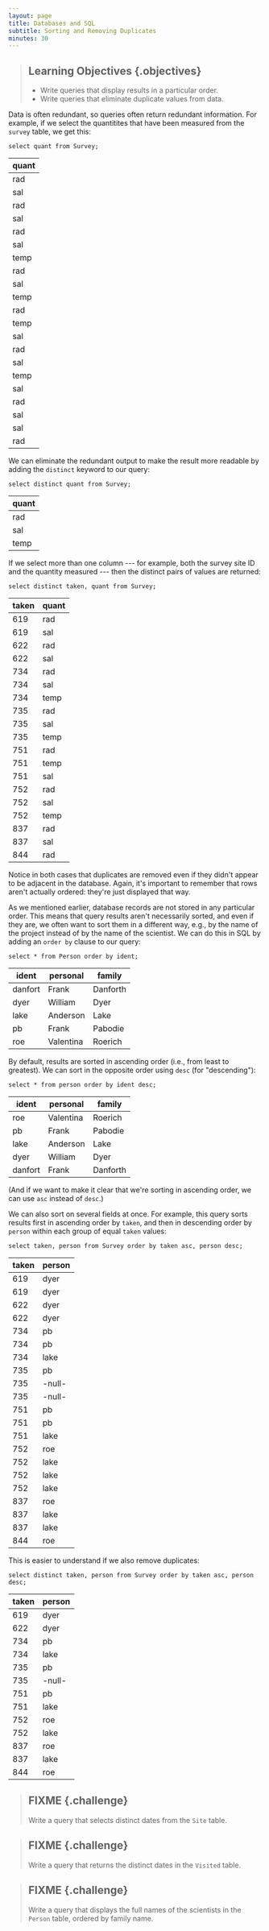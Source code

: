 ```yaml
---
layout: page
title: Databases and SQL
subtitle: Sorting and Removing Duplicates
minutes: 30
---
```

> ## Learning Objectives {.objectives}
>
> *   Write queries that display results in a particular order.
> *   Write queries that eliminate duplicate values from data.

Data is often redundant,
so queries often return redundant information.
For example,
if we select the quantitites that have been measured
from the `survey` table,
we get this:

~~~ {.sql}
select quant from Survey;
~~~

|quant|
|-----|
|rad  |
|sal  |
|rad  |
|sal  |
|rad  |
|sal  |
|temp |
|rad  |
|sal  |
|temp |
|rad  |
|temp |
|sal  |
|rad  |
|sal  |
|temp |
|sal  |
|rad  |
|sal  |
|sal  |
|rad  |

We can eliminate the redundant output
to make the result more readable
by adding the `distinct` keyword
to our query:

~~~ {.sql}
select distinct quant from Survey;
~~~

|quant|
|-----|
|rad  |
|sal  |
|temp |

If we select more than one column --- for example,
both the survey site ID and the quantity measured --- then
the distinct pairs of values are returned:

~~~ {.sql}
select distinct taken, quant from Survey;
~~~

|taken|quant|
|-----|-----|
|619  |rad  |
|619  |sal  |
|622  |rad  |
|622  |sal  |
|734  |rad  |
|734  |sal  |
|734  |temp |
|735  |rad  |
|735  |sal  |
|735  |temp |
|751  |rad  |
|751  |temp |
|751  |sal  |
|752  |rad  |
|752  |sal  |
|752  |temp |
|837  |rad  |
|837  |sal  |
|844  |rad  |

Notice in both cases that duplicates are removed
even if they didn't appear to be adjacent in the database.
Again,
it's important to remember that rows aren't actually ordered:
they're just displayed that way.

As we mentioned earlier,
database records are not stored in any particular order.
This means that query results aren't necessarily sorted,
and even if they are,
we often want to sort them in a different way,
e.g., by the name of the project instead of by the name of the scientist.
We can do this in SQL by adding an `order by` clause to our query:

~~~ {.sql}
select * from Person order by ident;
~~~

|ident  |personal |family  |
|-------|---------|--------|
|danfort|Frank    |Danforth|
|dyer   |William  |Dyer    |
|lake   |Anderson |Lake    |
|pb     |Frank    |Pabodie |
|roe    |Valentina|Roerich |

By default,
results are sorted in ascending order
(i.e.,
from least to greatest).
We can sort in the opposite order using `desc` (for "descending"):

~~~ {.sql}
select * from person order by ident desc;
~~~

|ident  |personal |family  |
|-------|---------|--------|
|roe    |Valentina|Roerich |
|pb     |Frank    |Pabodie |
|lake   |Anderson |Lake    |
|dyer   |William  |Dyer    |
|danfort|Frank    |Danforth|

(And if we want to make it clear that we're sorting in ascending order,
we can use `asc` instead of `desc`.)
  
We can also sort on several fields at once.
For example,
this query sorts results first in ascending order by `taken`,
and then in descending order by `person`
within each group of equal `taken` values:

~~~ {.sql}
select taken, person from Survey order by taken asc, person desc;
~~~

|taken|person|
|-----|------|
|619  |dyer  |
|619  |dyer  |
|622  |dyer  |
|622  |dyer  |
|734  |pb    |
|734  |pb    |
|734  |lake  |
|735  |pb    |
|735  |-null-|
|735  |-null-|
|751  |pb    |
|751  |pb    |
|751  |lake  |
|752  |roe   |
|752  |lake  |
|752  |lake  |
|752  |lake  |
|837  |roe   |
|837  |lake  |
|837  |lake  |
|844  |roe   |

This is easier to understand if we also remove duplicates:

~~~ {.sql}
select distinct taken, person from Survey order by taken asc, person desc;
~~~

|taken|person|
|-----|------|
|619  |dyer  |
|622  |dyer  |
|734  |pb    |
|734  |lake  |
|735  |pb    |
|735  |-null-|
|751  |pb    |
|751  |lake  |
|752  |roe   |
|752  |lake  |
|837  |roe   |
|837  |lake  |
|844  |roe   |

> ## FIXME {.challenge}
>
> Write a query that selects distinct dates from the `Site` table.

> ## FIXME {.challenge}
>
> Write a query that returns the distinct dates in the `Visited` table.

> ## FIXME {.challenge}
>
> Write a query that displays the full names of the scientists in the `Person` table,
> ordered by family name.
